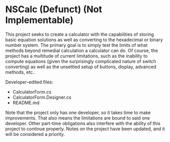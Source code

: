 # NSCalc (Defunct) (Not Implementable)

This project seeks to create a calculator with the capabilities of storing basic equation solutions as well as converting to the hexadecimal or binary number system. The primary goal is to simply test the limits of what methods beyond remedial calculation a calculator can do.
Of course, the project has a multitude of current limitations, such as the inability to compute equations (given the surprisingly complicated nature of switch converting) as well as the unsettled setup of buttons, display, advanced methods, etc..

Developer-edited files:
- CalculatorForm.cs
- CalculatorForm.Designer.cs
- README.md

Note that the project only has one developer, so it takes time to make improvements. That also means the limitations are bound to said one developer. Other part-time obligations also interfere with the ability of this project to continue properly. Notes on the project have been updated, and it will be considered a priority.
